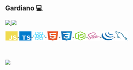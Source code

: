 ## Gardiano 💻

 <div>
  <a href="https://github.com/Gardiano">
  <img height="180em" src="https://github-readme-stats.vercel.app/api?username=Gardiano&show_icons=true&theme=tokyonight&include_all_commits=true&count_private=true" />
  <img height="180em" src="https://github-readme-stats.vercel.app/api/top-langs/?username=Gardiano&layout=compact&langs_count=7&theme=tokyonight" />
</div>
 
<div style="display: inline_block"><br>
  <img align="center" alt="gard-Js" height="30" width="40" src="https://raw.githubusercontent.com/devicons/devicon/master/icons/javascript/javascript-plain.svg">
  <img align="center" alt="gard-Ts" height="30" width="40" src="https://raw.githubusercontent.com/devicons/devicon/master/icons/typescript/typescript-plain.svg">
  <img align="center" alt="gard-React" height="30" width="40" src="https://raw.githubusercontent.com/devicons/devicon/master/icons/react/react-original.svg">
  <img align="center" alt="gard-HTML" height="30" width="40" src="https://raw.githubusercontent.com/devicons/devicon/master/icons/html5/html5-original.svg">
  <img align="center" alt="gard-CSS" height="30" width="40" src="https://raw.githubusercontent.com/devicons/devicon/master/icons/css3/css3-original.svg">
  <img align="center" alt="gard-nodeJS" height="30" width="40" src="https://raw.githubusercontent.com/devicons/devicon/master/icons/nodejs/nodejs-original.svg">
   <img align="center" alt="gard-nodeJS" height="30" width="40" src="https://raw.githubusercontent.com/devicons/devicon/master/icons/sass/sass-original.svg">
 <img align="center" alt="gard-jQuery" name="jquery" height="30" width="40" src="https://raw.githubusercontent.com/devicons/devicon/master/icons/jquery/jquery-original.svg">
 <img align="center" alt="gard-mysql" height="30" width="40" src="https://raw.githubusercontent.com/devicons/devicon/master/icons/mysql/mysql-original.svg">
</div>  
  
 <br></br>
 
 
<div> 
  <a href="https://www.linkedin.com/in/jo%C3%A3o-paulo-nascimento-gardiano-34004517b/" target="_blank"><img src="https://img.shields.io/badge/-LinkedIn-%230077B5?style=for-the-badge&logo=linkedin&logoColor=white" target="_blank"></a>  
</div>
